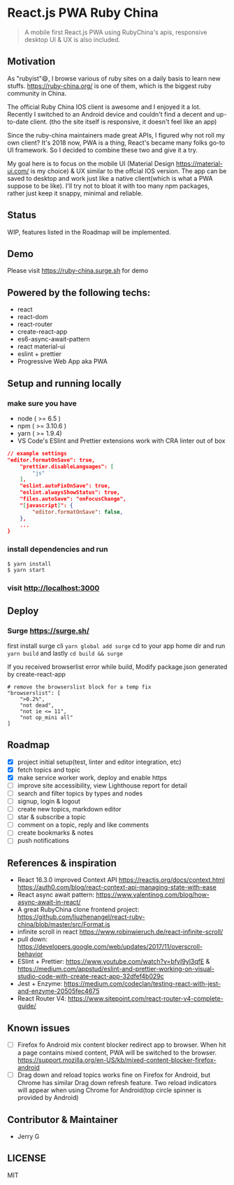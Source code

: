 # React.js PWA Ruby China

> A mobile first React.js PWA using RubyChina's apis, responsive desktop UI & UX is also included.

## Motivation

As "rubyist"😄, I browse various of ruby sites on a daily basis to learn new stuffs. <https://ruby-china.org/> is one of them, which is the biggest ruby community in China.

The official Ruby China IOS client is awesome and I enjoyed it a lot. Recently I switched to an Android device and couldn't find a decent and up-to-date client. (tho the site itself is responsive, it doesn't feel like an app)

Since the ruby-china maintainers made great APIs, I figured why not roll my own client? It's 2018 now, PWA is a thing, React's became many folks go-to UI framework. So I decided to combine these two and give it a try.

My goal here is to focus on the mobile UI (Material Design <https://material-ui.com/> is my choice) & UX similar to the offcial IOS version. The app can be saved to desktop and work just like a native client(which is what a PWA suppose to be like). I'll try not to bloat it with too many npm packages, rather just keep it snappy, minimal and reliable.

## Status

WIP, features listed in the Roadmap will be implemented.

## Demo

Please visit <https://ruby-china.surge.sh> for demo

## Powered by the following techs:

- react
- react-dom
- react-router
- create-react-app
- es6-async-await-pattern
- react material-ui
- eslint + prettier
- Progressive Web App aka PWA

## Setup and running locally

### make sure you have

- node ( >= 6.5 )
- npm ( >= 3.10.6 )
- yarn ( >= 1.9.4)
- VS Code's ESlint and Prettier extensions work with CRA linter out of box

```json
// example settings
"editor.formatOnSave": true,
    "prettier.disableLanguages": [
        "js"
    ],
    "eslint.autoFixOnSave": true,
    "eslint.alwaysShowStatus": true,
    "files.autoSave": "onFocusChange",
    "[javascript]": {
        "editor.formatOnSave": false,
    },
    ...
}
```

### install dependencies and run

```bash
$ yarn install
$ yarn start
```

### visit <http://localhost:3000>

## Deploy

### Surge <https://surge.sh/>

first install surge cli `yarn global add surge` cd to your app home dir and run `yarn build` and lastly `cd build && surge`

If you received browserlist error while build, Modify package.json generated by create-react-app

```
# remove the browserslist block for a temp fix
"browserslist": [
    ">0.2%",
    "not dead",
    "not ie <= 11",
    "not op_mini all"
]
```

## Roadmap

- [x] project initial setup(test, linter and editor integration, etc)
- [x] fetch topics and topic
- [x] make service worker work, deploy and enable https
- [ ] improve site accessibility, view Lighthouse report for detail
- [ ] search and filter topics by types and nodes
- [ ] signup, login & logout
- [ ] create new topics, markdown editor
- [ ] star & subscribe a topic
- [ ] comment on a topic, reply and like comments
- [ ] create bookmarks & notes
- [ ] push notifications

## References & inspiration

- React 16.3.0 improved Context API <https://reactjs.org/docs/context.html> <https://auth0.com/blog/react-context-api-managing-state-with-ease>
- React async await pattern: <https://www.valentinog.com/blog/how-async-await-in-react/>
- A great RubyChina clone frontend project: <https://github.com/liuzhenangel/react-ruby-china/blob/master/src/Format.js>
- infinite scroll in react <https://www.robinwieruch.de/react-infinite-scroll/>
- pull down: <https://developers.google.com/web/updates/2017/11/overscroll-behavior>
- ESlint + Prettier: <https://www.youtube.com/watch?v=bfyI9yl3qfE> & <https://medium.com/appstud/eslint-and-prettier-working-on-visual-studio-code-with-create-react-app-32dfef4b029c>
- Jest + Enzyme: <https://medium.com/codeclan/testing-react-with-jest-and-enzyme-20505fec4675>
- React Router V4: <https://www.sitepoint.com/react-router-v4-complete-guide/>

## Known issues

- [ ] Firefox fo Android mix content blocker redirect app to browser. When hit a page contains mixed content, PWA will be switched to the browser. <https://support.mozilla.org/en-US/kb/mixed-content-blocker-firefox-android>
- [ ] Drag down and reload topics works fine on Firefox for Android, but Chrome has similar Drag down refresh feature. Two reload indicators will appear when using Chrome for Android(top circle spinner is provided by Android)

## Contributor & Maintainer

- Jerry G

## LICENSE

MIT
